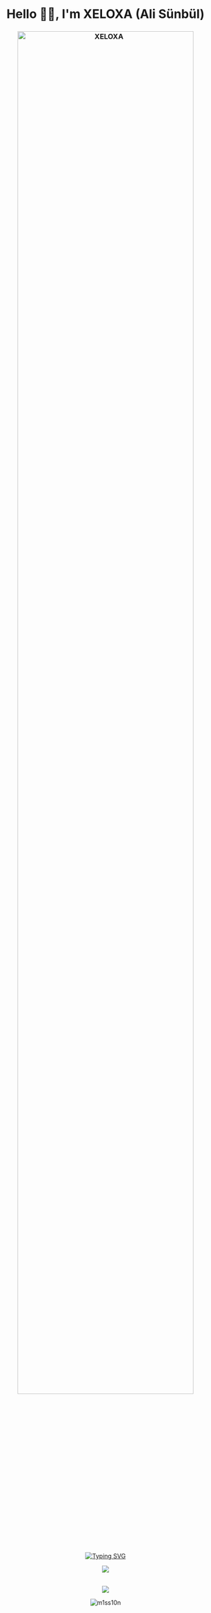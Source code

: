 <h1 align="center">
    Hello 🥷🏿, I'm XELOXA (Ali Sünbül)
</h1>
<h3 align="center" >
    <img src="https://u.cubeupload.com/hackpaper/E61fP7.png" alt="XELOXA" width="90%"/>

</h3>

<p align="center">
    <a href="https://xeloxa.netlify.app/"><img src="https://readme-typing-svg.demolab.com?font=Poppins&size=17&duration=700&pause=100&color=FFFFFF&center=true&vCenter=true&multiline=true&repeat=false&random=false&width=810&height=120&lines=A+young+and+passionate+Red+Team+pentester+in+training.+I+am+developing+myself+in+the+world+of;cybersecurity%2C+focusing+especially+on+penetration+testing+and+vulnerability+discovery.+I+am+constantly;learning+new+things%2C+practicing+with+CTFs%2C+and+deeply+studying+Red+Team+techniques.+Here%2C+I+share+the;knowledge+and+projects+I+gain+on+my+learning+journey.+Feel+free+to+reach+out+to+me+for+connection!" alt="Typing SVG" /></a> 
</p>

<div align="center">
    <img src="https://skillicons.dev/icons?i=kali,arch,linux,debian,python,rust,javascript,bash,pycharm,github,obsidian" />
</div>
<br>
<p align="center">
    <img src="https://u.cubeupload.com/hackpaper/GR9XCv.gif" />

</p>
<p align="center"> 
    <img  src="https://github-readme-stats.vercel.app/api?username=xeloxa&show_icons=true&locale=en&theme=dark" alt="m1ss10n"  /> 
    
</p>
